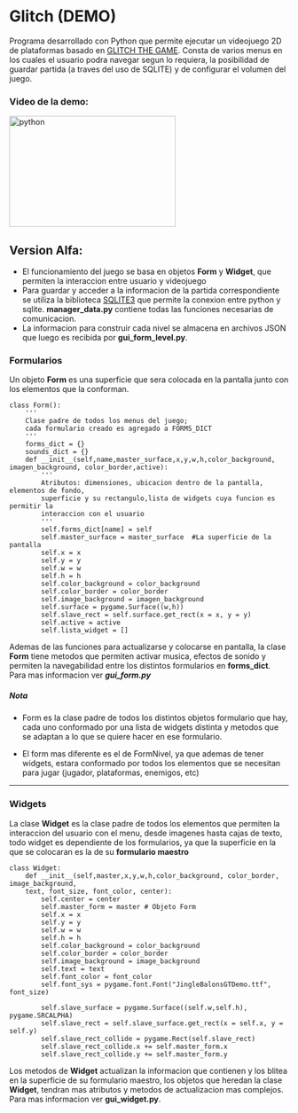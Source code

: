 <h1 align="left">Glitch (DEMO)</h1>

Programa desarrollado con Python que permite ejecutar un videojuego 2D de plataformas basado en [GLITCH THE GAME](http://www.glitchthegame.com).
Consta de varios menus en los cuales el usuario podra navegar segun lo requiera, la posibilidad de guardar partida (a traves del uso de SQLITE) y de configurar el volumen del juego.

<h3 align="left">Video de la demo:</h3>
<p align="left"> <a href="https://www.youtube.com/watch?v=kE6Hpu-GOVY" target="_blank" rel="noreferrer"> <img src="https://cdn.discordapp.com/attachments/1036152912600121356/1051167099122368542/main_menu.png" alt="python" width="300" height="200"/> </a>


<h2 align="left">Version Alfa:</h2>

- El funcionamiento del juego se basa en objetos **Form** y **Widget**, que permiten la interaccion entre usuario y videojuego
- Para guardar y acceder a la informacion de la partida correspondiente se utiliza la biblioteca [SQLITE3](https://docs.python.org/es/3/library/sqlite3.html?highlight=sqlite3#module-sqlite3) que permite la conexion entre python y sqlite. **manager_data.py** contiene todas las funciones necesarias de comunicacion.
- La informacion para construir cada nivel se almacena en archivos JSON que luego es recibida por **gui_form_level.py**.

<h3 align="left">Formularios</h3>

Un objeto **Form** es una superficie que sera colocada en la pantalla junto con los elementos que la conforman.
~~~
class Form():
    '''
    Clase padre de todos los menus del juego; 
    cada formulario creado es agregado a FORMS_DICT
    '''
    forms_dict = {}
    sounds_dict = {}
    def __init__(self,name,master_surface,x,y,w,h,color_background, imagen_background, color_border,active):
        '''
        Atributos: dimensiones, ubicacion dentro de la pantalla, elementos de fondo,
        superficie y su rectangulo,lista de widgets cuya funcion es permitir la 
        interaccion con el usuario
        '''
		self.forms_dict[name] = self
        self.master_surface = master_surface  #La superficie de la pantalla
        self.x = x
        self.y = y
        self.w = w
        self.h = h
        self.color_background = color_background
        self.color_border = color_border
        self.image_background = imagen_background
        self.surface = pygame.Surface((w,h))
        self.slave_rect = self.surface.get_rect(x = x, y = y)
        self.active = active
        self.lista_widget = []
~~~

Ademas de las funciones para actualizarse y colocarse en pantalla, la clase **Form** tiene metodos que permiten activar musica, efectos de sonido y permiten la navegabilidad entre los distintos formularios en **forms_dict**. Para mas informacion ver ***gui_form.py***

<h5 align="left">Nota</h5>

- Form es la clase padre de todos los distintos objetos formulario que hay, cada uno conformado por una lista de widgets distinta y metodos que se adaptan a lo que se quiere hacer en ese formulario.

- El form mas diferente es el de FormNivel, ya que ademas de tener widgets, estara conformado por todos los elementos que se necesitan para jugar (jugador, plataformas, enemigos, etc)
___

<h3 align="left">Widgets</h3>

La clase **Widget** es la clase padre de todos los elementos que permiten la interaccion del usuario con el menu, desde imagenes hasta cajas de texto, todo widget es dependiente de los formularios, ya que la superficie en la que se colocaran es la de su **formulario maestro**
~~~
class Widget:
    def __init__(self,master,x,y,w,h,color_background, color_border, image_background, 
	text, font_size, font_color, center):
        self.center = center
        self.master_form = master # Objeto Form
        self.x = x
        self.y = y
        self.w = w
        self.h = h
        self.color_background = color_background
        self.color_border = color_border
        self.image_background = image_background
		self.text = text
        self.font_color = font_color
		self.font_sys = pygame.font.Font("JingleBalonsGTDemo.ttf", font_size)

        self.slave_surface = pygame.Surface((self.w,self.h), pygame.SRCALPHA)
        self.slave_rect = self.slave_surface.get_rect(x = self.x, y = self.y)
        self.slave_rect_collide = pygame.Rect(self.slave_rect)
        self.slave_rect_collide.x += self.master_form.x
        self.slave_rect_collide.y += self.master_form.y
~~~
Los metodos de **Widget** actualizan la informacion que contienen y los blitea en la superficie de su formulario maestro, los objetos que heredan la clase **Widget**, tendran mas atributos y metodos de actualizacion mas complejos. Para mas informacion ver **gui_widget.py**.











